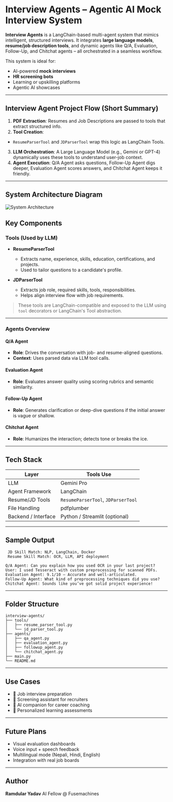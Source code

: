 
# Interview Agents – Agentic AI Mock Interview System

**Interview Agents** is a LangChain-based multi-agent system that mimics intelligent, structured interviews. It integrates **large language models**, **resume/job description tools**, and dynamic agents like Q/A, Evaluation, Follow-Up, and Chitchat agents – all orchestrated in a seamless workflow.

This system is ideal for:

* AI-powered **mock interviews**
* **HR screening bots**
* Learning or upskilling platforms
* Agentic AI showcases

---

##  Interview Agent Project Flow (Short Summary)

1.  **PDF Extraction**: Resumes and Job Descriptions are passed to tools that extract structured info.
2.  **Tool Creation**:

   * `ResumeParserTool` and `JDParserTool` wrap this logic as LangChain Tools.
3.  **LLM Orchestration**: A Large Language Model (e.g., Gemini or GPT-4) dynamically uses these tools to understand user-job context.
4.  **Agent Execution**: Q/A Agent asks questions, Follow-Up Agent digs deeper, Evaluation Agent scores answers, and Chitchat Agent keeps it friendly.

---

##  System Architecture Diagram

![System Architecture](https://i.postimg.cc/65R0q0nt/Untitled-diagram-Mermaid-Chart-2025-07-02-171151.png)



##  Key Components

###  Tools (Used by LLM)

* **ResumeParserTool**

  * Extracts name, experience, skills, education, certifications, and projects.
  * Used to tailor questions to a candidate's profile.

* **JDParserTool**

  * Extracts job role, required skills, tools, responsibilities.
  * Helps align interview flow with job requirements.

>  These tools are LangChain-compatible and exposed to the LLM using `tool` decorators or LangChain's Tool abstraction.

---

###  Agents Overview

####  Q/A Agent

* **Role**: Drives the conversation with job- and resume-aligned questions.
* **Context**: Uses parsed data via LLM tool calls.

####  Evaluation Agent

* **Role**: Evaluates answer quality using scoring rubrics and semantic similarity.

####  Follow-Up Agent

* **Role**: Generates clarification or deep-dive questions if the initial answer is vague or shallow.

####  Chitchat Agent

* **Role**: Humanizes the interaction; detects tone or breaks the ice.

---

##  Tech Stack

| Layer               | Tools Use                      |
| ------------------- | ---------------------------------- |
| LLM                 | Gemini Pro          |
| Agent Framework     | LangChain                          |
| Resume/JD Tools     | `ResumeParserTool`, `JDParserTool` |
| File Handling       | pdfplumber              |
| Backend / Interface | Python / Streamlit (optional)      |

---

##  Sample Output

```
 JD Skill Match: NLP, LangChain, Docker
 Resume Skill Match: OCR, LLM, API deployment

Q/A Agent: Can you explain how you used OCR in your last project?
User: I used Tesseract with custom preprocessing for scanned PDFs.
Evaluation Agent: 9.1/10 – Accurate and well-articulated.
Follow-Up Agent: What kind of preprocessing techniques did you use?
Chitchat Agent: Sounds like you’ve got solid project experience!
```

---

## Folder Structure

```
interview-agents/
├── tools/
│   ├── resume_parser_tool.py
│   └── jd_parser_tool.py
├── agents/
│   ├── qa_agent.py
│   ├── evaluation_agent.py
│   ├── followup_agent.py
│   └── chitchat_agent.py
├── main.py
└── README.md
```

---

##  Use Cases

* 🔹 Job interview preparation
* 🔹 Screening assistant for recruiters
* 🔹 AI companion for career coaching
* 🔹 Personalized learning assessments

---

##  Future Plans

*  Visual evaluation dashboards
*  Voice input + speech feedback
*  Multilingual mode (Nepali, Hindi, English)
*  Integration with real job boards

---

##  Author

**Ramdular Yadav**
AI Fellow @ Fusemachines




